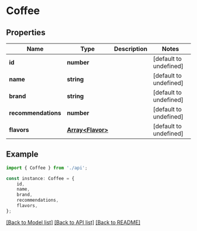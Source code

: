 # Coffee


## Properties

Name | Type | Description | Notes
------------ | ------------- | ------------- | -------------
**id** | **number** |  | [default to undefined]
**name** | **string** |  | [default to undefined]
**brand** | **string** |  | [default to undefined]
**recommendations** | **number** |  | [default to undefined]
**flavors** | [**Array&lt;Flavor&gt;**](Flavor.md) |  | [default to undefined]

## Example

```typescript
import { Coffee } from './api';

const instance: Coffee = {
    id,
    name,
    brand,
    recommendations,
    flavors,
};
```

[[Back to Model list]](../README.md#documentation-for-models) [[Back to API list]](../README.md#documentation-for-api-endpoints) [[Back to README]](../README.md)
